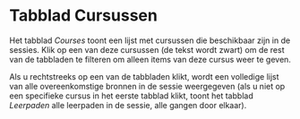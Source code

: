 # Tabblad Cursussen

Het tabblad _Courses_ toont een lijst met cursussen die beschikbaar zijn in de sessies. Klik op een van deze cursussen \(de tekst wordt zwart\) om de rest van de tabbladen te filteren om alleen items van deze cursus weer te geven.

Als u rechtstreeks op een van de tabbladen klikt, wordt een volledige lijst van alle overeenkomstige bronnen in de sessie weergegeven \(als u niet op een specifieke cursus in het eerste tabblad klikt, toont het tabblad _Leerpaden_ alle leerpaden in de sessie, alle gangen door elkaar\).

